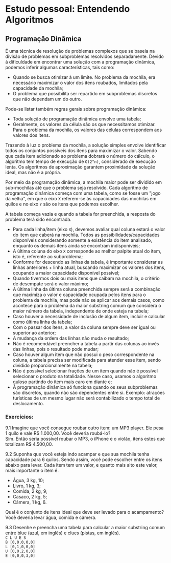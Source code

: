 # Estudo pessoal: Entendendo Algoritmos

## Programação Dinâmica
É uma técnica de resolução de problemas complexos que se baseia na divisão de problemas em subproblemas resolvidos separadamente. Devido à dificuldade em encontrar uma solução com a programação dinâmica, podemos inferir algumas características, tais como:

- Quando se busca otimizar à um limite. No problema da mochila, era necessário maximizar o valor dos itens roubados, limitados pela capacidade da mochila;
- O problema que possibilita ser repartido em subproblemas discretos que não dependam um do outro.

Pode-se listar também regras gerais sobre programação dinâmica:

- Toda solução de programação dinâmica envolve uma tabela;
- Geralmente, os valores da célula são os que necessitamos otimizar. Para o problema da mochila, os valores das células correspondem aos valores dos itens.

Trazendo à luz o problema da mochila, a solução simples envolve identificar todos os conjuntos possíveis dos itens para maximizar o valor. Sabendo que cada item adicionado ao problema dobrará o número do cálculo, o algoritmo tem tempo de execução de ```O(2^n)```, considerado de execução lenta.
Os algoritmos de aproximação garantem proximidade da solução ideal, mas não é a própria.

Por meio da programação dinâmica, a mochila maior pode ser dividido em sub-mochilas até que o problema seja resolvido. Cada algoritmo de programação dinâmica começa com uma tabela, como se fosse um "jogo da velha", em que o eixo ```X``` referem-se às capacidades das mochilas em quilos e no eixo ```Y``` são os itens que podemos escolher.

A tabela começa vazia e quando a tabela for preenchida, a resposta do problema terá sido encontrada.

- Para cada linha/item (eixo ```X```), devemos avaliar qual coluna estará o valor do item que caberá na mochila. Todos as possibilidades/capacidades disponíveis considerando somente a existência do item analisado, enquanto os demais itens ainda se encontram indisponíveis;
- A última coluna do eixo ```X``` corresponde ao melhor palpite atual do item, isto é, referente ao subproblema;
- Conforme for descendo as linhas da tabela, é importante considerar as linhas anteriores + linha atual, buscando maximizar os valores dos itens, ocupando a maior capacidade disponível possível;
- Quando tivermos dois ou mais itens que caibam na mochila, o critério de desempate será o valor máximo;
- A última linha da última coluna preenchida sempre será a combinação que maximiza o valor e capacidade ocupada pelos itens para o problema da mochila, mas pode não se aplicar aos demais casos, como acontece para o problema da maior substring comum que considera o maior número da tabela, independente de onde esteja na tabela;
- Caso houver a necessidade de inclusão de algum item, incluir e calcular como última linha da tabela;
- Com o passar dos itens, a valor da coluna sempre deve ser igual ou superior ao anterior;
- A mudança da ordem das linhas não muda o resultado;
- Não é recomendável preencher a tabela a partir das colunas ao invés das linhas, pois o resultado pode mudar;
- Caso houver algum item que não possui o peso correspondente na coluna, a tabela precisa ser modificada para atender esse item, sendo dividido proporcionalmente na tabela;
- Não é possível selecionar frações de um item quando não é possível selecionar o produto na totalidade. Nesse caso, usamos o algoritmo guloso partindo do item mais caro em diante e;
- A programação dinâmica só funciona quando os seus subproblemas são discretos, quando não são dependentes entre si. Exemplo: atrações turísticas de um mesmo lugar não será contabilizado o tempo total de deslocamento.

### Exercícios:
  9.1 Imagine que você consegue roubar outro item: um MP3 player. Ele pesa 1 quilo e vale R$ 1.000,00. Você deveria roubá-lo?
  </br>
  Sim. Então seria possível roubar o MP3, o iPhone e o violão, itens estes que totalizam R$ 4.500,00.

  9.2 Suponha que você esteja indo acampar e que sua mochila tenha capacidade para 6 quilos. Sendo assim, você pode escolher entre os itens abaixo para levar. Cada item tem um valor, e quanto mais alto este valor, mais importante o item é.

  - Água, 3 kg, 10;
  - Livro, 1 kg, 3;
  - Comida, 2 kg, 9;
  - Casaco, 2 kg, 5;
  - Câmera, 1 kg, 6.

  Qual é o conjunto de itens ideal que deve ser levado para o acampamento?
  </br>
  Você deveria levar água, comida e câmera.

  9.3 Desenhe e preencha uma tabela para calcular a maior substring comum entre blue (azul, em inglês) e clues (pistas, em inglês).
  <br/>```C L U E S```</br>
    ```B [0,0,0,0,0]```</br>
    ```L [0,1,0,0,0]```</br>
    ```U [0,0,2,0,0]```</br>
    ```E [0,0,0,3,0]```